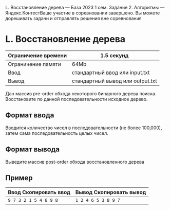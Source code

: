  L. Восстановление дерева — База 2023 1 сем. Задание 2\. Алгоритмы — Яндекс.КонтестВаше участие в соревновании завершено. Вы можете дорешивать задачи и отправлять решения вне соревнования



L. Восстановление дерева
========================




| Ограничение времени | 1\.5 секунд |
| --- | --- |
| Ограничение памяти | 64Mb |
| Ввод | стандартный ввод или input.txt |
| Вывод | стандартный вывод или output.txt |





Дан массив pre\-order обхода некоторого бинарного дерева поиска. Восстановите по данной последовательности исходное дерево.


Формат ввода
------------



Вводится количество чисел в последовательности (не более 100,000\), затем сама последовательность целых чисел.


Формат вывода
-------------



Выведите массив post\-order обхода восстановленного дерева


Пример
------




| Ввод Скопировать ввод | Вывод Скопировать вывод |
| --- | --- |
| ``` 9 7 3 2 1 5 4 6 9 8  ``` | ``` 1 2 4 6 5 3 8 9 7  ``` |


